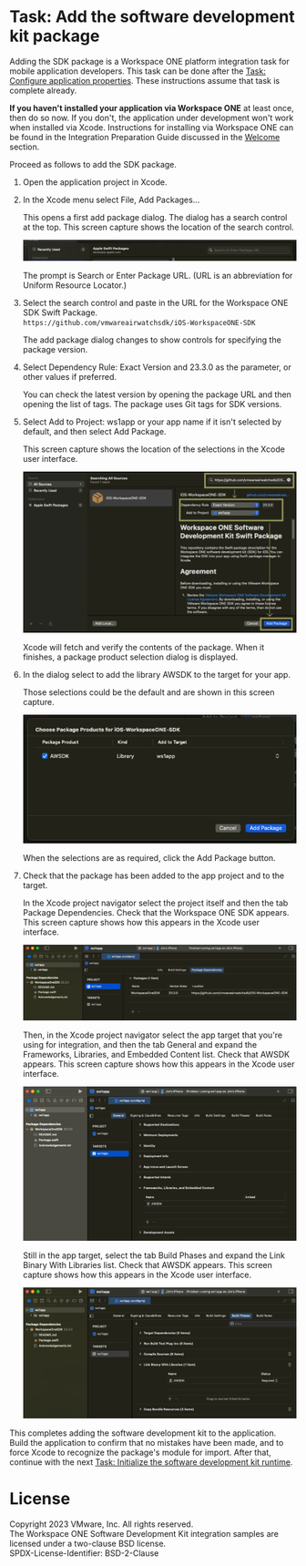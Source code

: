 # Task: Add the software development kit package
Adding the SDK package is a Workspace ONE platform integration task for mobile
application developers. This task can be done after the
[Task: Configure application properties](../02Task_Configure-application-properties/readme.md).
These instructions assume that task is complete already.

**If you haven't installed your application via Workspace ONE** at least once,
then do so now. If you don't, the application under development won't work when
installed via Xcode. Instructions for installing via Workspace ONE can be found
in the Integration Preparation Guide discussed in the
[Welcome](../01Welcome/readme.md) section.

Proceed as follows to add the SDK package.

1.  Open the application project in Xcode.

2.  In the Xcode menu select File, Add Packages...

    This opens a first add package dialog. The dialog has a search control at
    the top. This screen capture shows the location of the search control.

    ![**Screen Capture:** Xcode Swift Package Search](Screen_XcodePackageSearch.png)

    The prompt is Search or Enter Package URL. (URL is an abbreviation for
    Uniform Resource Locator.)

3.  Select the search control and paste in the URL for the Workspace ONE SDK
    Swift Package.  
    `https://github.com/vmwareairwatchsdk/iOS-WorkspaceONE-SDK`

    The add package dialog changes to show controls for specifying the package
    version.

4.  Select Dependency Rule: Exact Version and 23.3.0 as the parameter, or other
    values if preferred.

    You can check the latest version by opening the package URL and then opening
    the list of tags. The package uses Git tags for SDK versions.

5.  Select Add to Project: ws1app or your app name if it isn't selected by
    default, and then select Add Package.

    This screen capture shows the location of the selections in the Xcode user
    interface.

    ![**Screen Capture:** Xcode Swift Package Add](Screen_XcodeAddPackage.png)

    Xcode will fetch and verify the contents of the package. When it finishes, a
    package product selection dialog is displayed.

6.  In the dialog select to add the library AWSDK to the target for your app.

    Those selections could be the default and are shown in this screen capture.

    ![**Screen Capture:** Xcode Choose Package Products](Screen_XcodeChoosePackage.png)

    When the selections are as required, click the Add Package button.

7.  Check that the package has been added to the app project and to the target.

    In the Xcode project navigator select the project itself and then the tab
    Package Dependencies. Check that the Workspace ONE SDK appears. This screen
    capture shows how this appears in the Xcode user interface.

    ![**Screen Capture:** Xcode Package Dependencies](Screen_XcodePackageDependencies.png)

    Then, in the Xcode project navigator select the app target that you're using
    for integration, and then the tab General and expand the Frameworks,
    Libraries, and Embedded Content list. Check that AWSDK appears. This screen
    capture shows how this appears in the Xcode user interface.

    ![**Screen Capture:** Xcode Target Link Frameworks, Libraries, and Embedded Content](Screen_XcodeTargetFrameworksLibrariesEmbeddedContent.png)

    Still in the app target, select the tab Build Phases and expand the Link
    Binary With Libraries list. Check that AWSDK appears. This screen capture
    shows how this appears in the Xcode user interface.

    ![**Screen Capture:** Xcode Target Link Build Libraries](Screen_XcodeTargetBuildLibraries.png)

This completes adding the software development kit to the application. Build the
application to confirm that no mistakes have been made, and to force Xcode to
recognize the package's module for import. After that, continue with the next
[Task: Initialize the software development kit runtime](../04Task_Initialize-the-software-development-kit-runtime/readme.md).

# License
Copyright 2023 VMware, Inc. All rights reserved.  
The Workspace ONE Software Development Kit integration samples are licensed
under a two-clause BSD license.  
SPDX-License-Identifier: BSD-2-Clause